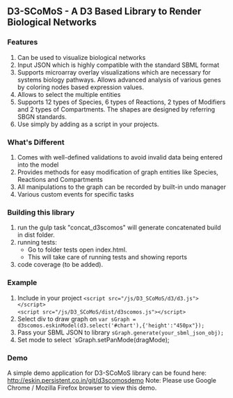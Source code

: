 ## D3-SCoMoS - A D3 Based Library to Render Biological Networks

### Features

1. Can be used to visualize biological networks 
2. Input JSON which is highly compatible with the standard SBML format
3. Supports microarray overlay visualizations which are necessary for systems biology pathways. Allows advanced analysis of various genes by coloring nodes based expression values.
4. Allows to select the multiple entities
5. Supports 12 types of Species, 6 types of Reactions, 2 types of Modifiers and 2 types of Compartments. The shapes are designed by referring SBGN standards.
6. Use simply by adding as a script in your projects.

### What's Different 

1. Comes with well-defined validations to avoid invalid data being entered into the model
2. Provides methods for easy modification of graph entities like Species, Reactions and Compartments
3. All manipulations to the graph can be recorded by built-in undo manager
4. Various custom events for specific tasks

### Building this library

1. run the gulp task "concat_d3scomos" will generate concatenated build in dist folder.
2. running tests:
	*  Go to folder tests open index.html.
	*  This  will take care of running tests and showing reports
3. code coverage (to be added).
  
### Example

1. Include in your project 
     `<script src="/js/D3_SCoMoS/d3/d3.js"></script>`  
     `<script src="/js/D3_SCoMoS/dist/d3scomos.js"></script>`  
  2.  Select div to draw graph on 
      `var sGraph = d3scomos.eskinModel(d3.select('#chart'),{'height':"450px"});`
  3.  Pass your SBML JSON to library
      `sGraph.generate(your_sbml_json_obj);` 
  4.  Set mode to select 
      `sGraph.setPanMode(dragMode);
           
  
###  Demo
A simple demo application for D3-SCoMoS library can be found here:
http://eskin.persistent.co.in/git/d3scomosdemo
Note: Please use Google Chrome / Mozilla Firefox browser to view this demo.
